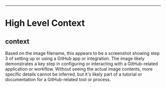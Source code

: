 

  ---
# High Level Context
## context
Based on the image filename, this appears to be a screenshot showing step 3 of setting up or using a GitHub app or integration. The image likely demonstrates a key step in configuring or interacting with a GitHub-related application or workflow. Without seeing the actual image contents, more specific details cannot be inferred, but it's likely part of a tutorial or documentation for a GitHub-related tool or process.

  